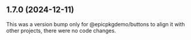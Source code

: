 ## 1.7.0 (2024-12-11)

This was a version bump only for @epicpkgdemo/buttons to align it with other projects, there were no code changes.
